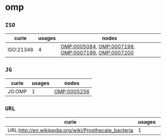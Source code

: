 # omp

## `ISO`

| curie     |   usages | nodes                                                                                                                                                                                                      |
|-----------|----------|------------------------------------------------------------------------------------------------------------------------------------------------------------------------------------------------------------|
| ISO:21348 |        4 | [OMP:0005084](https://bioregistry.io/OMP:0005084), [OMP:0007198](https://bioregistry.io/OMP:0007198), [OMP:0007199](https://bioregistry.io/OMP:0007199), [OMP:0007200](https://bioregistry.io/OMP:0007200) |

## `JG`

| curie   |   usages | nodes                                             |
|---------|----------|---------------------------------------------------|
| JG:OMP  |        1 | [OMP:0005256](https://bioregistry.io/OMP:0005256) |

## `URL`

| curie                                                 |   usages | nodes                                             |
|-------------------------------------------------------|----------|---------------------------------------------------|
| URL:http://en.wikipedia.org/wiki/Prosthecate_bacteria |        1 | [OMP:0000128](https://bioregistry.io/OMP:0000128) |

